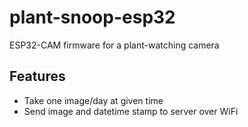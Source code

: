 # plant-snoop-esp32
ESP32-CAM firmware for a plant-watching camera

## Features
* Take one image/day at given time
* Send image and datetime stamp to server over WiFi
